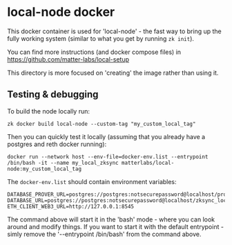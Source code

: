 # local-node docker

This docker container is used for 'local-node' - the fast way to bring up the fully working system (similar to what you
get by running `zk init`).

You can find more instructions (and docker compose files) in https://github.com/matter-labs/local-setup

This directory is more focused on 'creating' the image rather than using it.

## Testing & debugging

To build the node locally run:

```shell
zk docker build local-node --custom-tag "my_custom_local_tag"
```

Then you can quickly test it locally (assuming that you already have a postgres and reth docker running):

```shell
docker run --network host --env-file=docker-env.list --entrypoint /bin/bash -it --name my_local_zksync matterlabs/local-node:my_custom_local_tag
```

The `docker-env.list` should contain environment variables:

```
DATABASE_PROVER_URL=postgres://postgres:notsecurepassword@localhost/prover_local
DATABASE_URL=postgres://postgres:notsecurepassword@localhost/zksync_local
ETH_CLIENT_WEB3_URL=http://127.0.0.1:8545
```

The command above will start it in the 'bash' mode - where you can look around and modify things. If you want to start
it with the default entrypoint - simly remove the '--entrypoint /bin/bash' from the command above.
